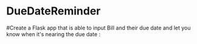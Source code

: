 # DueDateReminder

#Create a Flask app that is able to input Bill and their due date and let you know when it's nearing the due date
:
